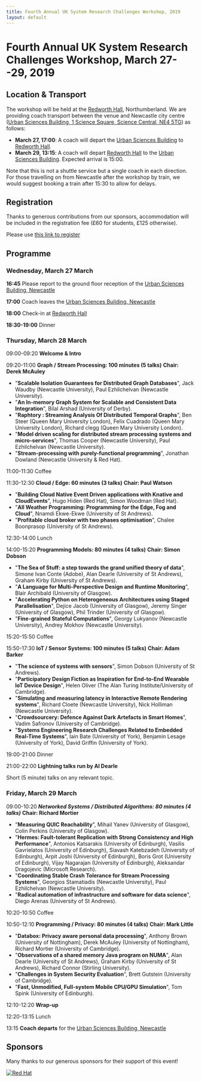 ```yaml
---
title: Fourth Annual UK System Research Challenges Workshop, 2019
layout: default
---
```


# Fourth Annual UK System Research Challenges Workshop, March 27--29, 2019

## Location & Transport
The workshop will be held at the [Redworth Hall][venue], Northumberland. We are providing coach transport between the venue and Newcastle city centre ([Urban Sciences Building, 1 Science Square, Science Central, NE4 5TG][ncl]) as follows:
  - **March 27, 17:00**: A coach will depart the [Urban Sciences Building][ncl]
    to [Redworth Hall][venue].
  - **March 29, 13:15**: A coach will depart [Redworth Hall][venue] to the [Urban
    Sciences Building][ncl]. Expected arrival is 15:00.

Note that this is not a shuttle service but a single coach in each direction.
For those travelling on from Newcastle after the workshop by train, we would
suggest booking a train after 15:30 to allow for delays.


[venue]: https://www.thecairncollection.co.uk/hotels/the-redworth-hall/
[ncl]: https://goo.gl/maps/4wEvgUFHr6L2

## Registration

Thanks to generous contributions from our sponsors, accommodation will be
included in the registration fee (£60 for students, £125 otherwise).

Please use [this link to register](https://webstore.ncl.ac.uk/conferences-and-events/faculty-of-science-agriculture-engineering/school-of-computing/4th-annual-uk-systems-research-challenges-workshop)



## Programme
### Wednesday, March 27 March
**16:45** Please report to the ground floor reception of the [Urban Sciences
Building, Newcastle][ncl]

**17:00** Coach leaves the [Urban Sciences Building, Newcastle][ncl]

**18:00** Check-in at [Redworth Hall][venue]

**18:30-19:00** Dinner

### Thursday, March 28 March
09:00-09:20  **Welcome & Intro**

09:20-11:00 **Graph / Stream Processing: 100 minutes (5 talks)**
**Chair: Derek McAuley**
- "**Scalable Isolation Guarantees for Distributed Graph Databases**", Jack	Waudby (Newcastle University), Paul Ezhilchelvan (Newcastle University).
- "**An In-memory Graph System for Scalable and Consistent Data Integration**", Bilal Arshad (University of Derby).
- "**Raphtory : Streaming Analysis Of Distributed Temporal Graphs**", Ben Steer (Queen Mary University London), Felix Cuadrado (Queen Mary University London), Richard clegg (Queen Mary University London).
- "**Model driven scaling for distributed stream processing systems and micro-services**", Thomas Cooper (Newcastle University), Paul Ezhilchelvan (Newcastle University).
- "**Stream-processing with purely-functional programming**", Jonathan Dowland (Newcastle University & Red Hat).

11:00-11:30 Coffee

11:30-12:30	 **Cloud / Edge: 60 minutes (3 talks)**
**Chair: Paul Watson**
- "**Building Cloud Native Event Driven applications with Knative and CloudEvents**", Hugo Hiden (Red Hat), Simon Woodman (Red Hat).
- "**All Weather Programming: Programming for the Edge, Fog and Cloud**", Nnamdi Ekwe-Ekwe (University of St Andrews).
- "**Profitable cloud broker with two phases optimisation**", Chalee Boonprasop (University of St Andrews).

12:30-14:00	Lunch

14:00-15:20	**Programming Models: 80 minutes (4 talks)**
**Chair: Simon Dobson**
- "**The Sea of Stuff: a step towards the grand unified theory of data**", 
Simone Ivan Conte (Adobe), Alan Dearle (University of St Andrews), Graham Kirby (University of St Andrews).
- "**A Language for Multi-Perspective Design and Runtime Monitoring**", Blair Archibald (University of Glasgow).
- "**Accelerating Python on Heterogeneous Architectures using Staged Parallelisation**", Dejice Jacob (University of Glasgow), Jeremy Singer (University of Glasgow), Phil Trinder (University of Glasgow).
- "**Fine-grained Stateful Computations**", Georgy Lukyanov (Newcastle University), Andrey Mokhov (Newcastle University).

15:20-15:50	Coffee

15:50-17:30	**IoT / Sensor Systems: 100 minutes (5 talks)**
**Chair: Adam Barker**
- "**The science of systems with sensors**", Simon Dobson (University of St Andrews).
- "**Participatory Design Fiction as Inspiration for End-to-End Wearable IoT Device Design**", Helen Oliver (The Alan Turing Institute/University of Cambridge).
- "**Simulating and measuring latency in Interactive Remote Rendering systems**", Richard Cloete (Newcastle University), Nick Holliman (Newcastle University).
- "**Crowdsourcery: Defence Against Dark Artefacts in Smart Homes**", Vadim	Safronov (University of Cambridge).
- "**Systems Engineering Research Challenges Related to Embedded Real-Time Systems**", Iain Bate (University of York), Benjamin Lesage (University of York), David Griffin (University of York).

19:00-21:00 Dinner

21:00-22:00 **Lightning talks run by Al Dearle**

Short (5 minute) talks on any relevant topic. 

### Friday, March 29 March
09:00-10:20	***Networked Systems / Distributed Algorithms: 80 minutes (4 talks)***
**Chair: Richard Mortier**
- "**Measuring QUIC Reachability**", Mihail Yanev (University of Glasgow), Colin Perkins (University of Glasgow).
- "**Hermes: Fault-tolerant Replication with Strong Consistency and High Performance**", Antonios Katsarakis (University of Edinburgh), Vasilis Gavrielatos	(University of Edinburgh), Siavash Katebzadeh (University of Edinburgh), Arpit Joshi (University of Edinburgh), Boris Grot (University of Edinburgh), Vijay Nagarajan (University of Edinburgh), Aleksandar Dragojevic (Microsoft Research).
- "**Coordinating Stable Crash Tolerance for Stream Processing Systems**", Georgios Stamatiadis (Newcastle University), Paul Ezhilchelvan (Newcastle University).
- "**Radical automation of infrastructure and software for data science**", Diego Arenas (University of St Andrews).

10:20-10:50	Coffee

10:50-12:10	**Programming / Privacy: 80 minutes (4 talks)**
**Chair: Mark Little**
- "**Databox: Privacy aware personal data processing**", Anthony Brown (University of Nottingham), Derek McAuley (University of Nottingham), Richard Mortier (University of Cambridge).
- "**Observations of a shared memory Java program on NUMA**", Alan Dearle (University of St Andrews), Graham Kirby (University of St Andrews), Richard Connor (Stirling University).
- "**Challenges in System Security Evaluation**", Brett	Gutstein (University of Cambridge).
- "**Fast, Unmodified, Full-system Mobile CPU/GPU Simulation**", Tom Spink (University of Edinburgh).

12:10-12:20 **Wrap-up**

12:20-13:15	Lunch

13:15 **Coach departs** for the [Urban Sciences Building, Newcastle][ncl]


## Sponsors
Many thanks to our generous sponsors for their support of this event!


[![Red Hat](/images/redhat.png)][redhat]

[redhat]: https://www.redhat.com/en


